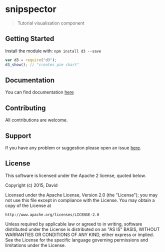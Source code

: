 # snipspector

> Tutorial visualisation component

## Getting Started
Install the module with: `npm install d3 --save`

```javascript
var d3 = require("d3");
d3_show(); // "creates pie chart"
```

## Documentation

You can find documentation [here](http://edu.biojs.net/snipspector_adv/vis_d3/)

## Contributing

All contributions are welcome.

## Support

If you have any problem or suggestion please open an issue [here](https://github.com/David/snipspector/issues).

## License 
This software is licensed under the Apache 2 license, quoted below.

Copyright (c) 2015, David

Licensed under the Apache License, Version 2.0 (the "License"); you may not
use this file except in compliance with the License. You may obtain a copy of
the License at

    http://www.apache.org/licenses/LICENSE-2.0

Unless required by applicable law or agreed to in writing, software
distributed under the License is distributed on an "AS IS" BASIS, WITHOUT
WARRANTIES OR CONDITIONS OF ANY KIND, either express or implied. See the
License for the specific language governing permissions and limitations under
the License.
